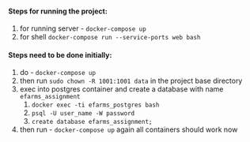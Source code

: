 #### Steps for running the project:

1. for running server - `docker-compose up`
2. for shell `docker-compose run --service-ports web bash`


#### Steps need to be done initially:

1. do - `docker-compose up`
2. then run `sudo chown -R 1001:1001 data` in the project base directory
3. exec into postgres container and create a database with name `efarms_assignment`
   1. `docker exec -ti efarms_postgres bash`
   2. `psql -U user_name -W password`
   3. `create database efarms_assignment;`
4. then run - `docker-compose up` again all containers should work now
